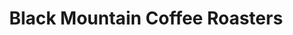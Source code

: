 ---
title: "Black Mountain Coffee Roasters"
url: /idyllwild/black-mountain-coffee-roasters/
shop: Kaffee
---